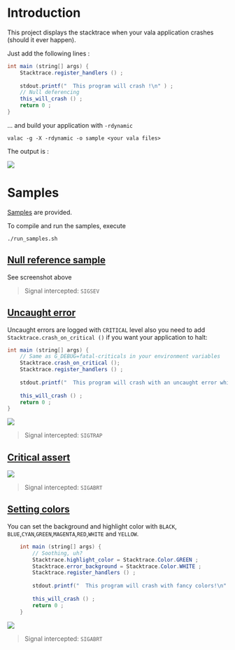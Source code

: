 Introduction
============

This project displays the stacktrace when your vala application crashes (should it ever happen).

Just add the following lines : 

```java
int main (string[] args) {
    Stacktrace.register_handlers () ;
	  
    stdout.printf("  This program will crash !\n" ) ;
    // Null deferencing
    this_will_crash () ;
    return 0 ;
}
```

... and build your application with `-rdynamic` 
```
valac -g -X -rdynamic -o sample <your vala files>
```

The output is :

![](https://raw.githubusercontent.com/PerfectCarl/vala-stacktrace/master/doc/stack_sigsegv.png)

Samples
==================
[Samples](/samples) are provided. 

To compile and run the samples, execute 

```
./run_samples.sh
```

[Null reference sample](/samples/error_sigsegv.vala)
--------------------------------------------
See screenshot above
> Signal intercepted: `SIGSEV`

[Uncaught error](/samples/error_sigtrap.vala)
--------------------------------------
Uncaught errors are logged with `CRITICAL` level also you need to add `Stacktrace.crash_on_critical ()` if you want your application to halt: 
```java
int main (string[] args) {
	// Same as G_DEBUG=fatal-criticals in your environment variables
	Stacktrace.crash_on_critical ();
	Stacktrace.register_handlers () ;
	
	stdout.printf("  This program will crash with an uncaught error which will be logged as CRITICAL!\n" ) ;
	
	this_will_crash () ;
	return 0 ;
}

```
![](https://raw.githubusercontent.com/PerfectCarl/vala-stacktrace/master/doc/stack_sigtrap.png)

> Signal intercepted: `SIGTRAP`

[Critical assert](/samples/error_sigabrt.vala)
---------------------------------------


![](https://raw.githubusercontent.com/PerfectCarl/vala-stacktrace/master/doc/stack_sigabrt.png)

> Signal intercepted: `SIGABRT`

[Setting colors](/samples/error_colors.vala)
---------------------------------------
You can set the background and highlight color with `BLACK`, `BLUE`,`CYAN`,`GREEN`,`MAGENTA`,`RED`,`WHITE` and `YELLOW`.

```java
	int main (string[] args) {
		// Soothing, uh?
		Stacktrace.highlight_color = Stacktrace.Color.GREEN ;
		Stacktrace.error_background = Stacktrace.Color.WHITE ;
		Stacktrace.register_handlers () ;
		
		stdout.printf("  This program will crash with fancy colors!\n" ) ;
		
		this_will_crash () ;
		return 0 ;
	}

```

![](https://raw.githubusercontent.com/PerfectCarl/vala-stacktrace/master/doc/stack_colors.png)

> Signal intercepted: `SIGABRT`
